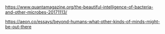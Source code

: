 https://www.quantamagazine.org/the-beautiful-intelligence-of-bacteria-and-other-microbes-20171113/

https://aeon.co/essays/beyond-humans-what-other-kinds-of-minds-might-be-out-there
